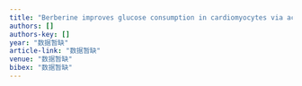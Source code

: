 ```yaml
---
title: "Berberine improves glucose consumption in cardiomyocytes via activation of 5'-adenosine monophosphate-activated protein kinase"
authors: []
authors-key: []
year: "数据暂缺"
article-link: "数据暂缺"
venue: "数据暂缺"
bibex: "数据暂缺"
---
```

